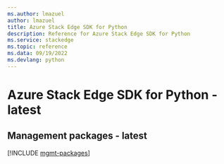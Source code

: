 ```yaml
---
ms.author: lmazuel
author: lmazuel
title: Azure Stack Edge SDK for Python
description: Reference for Azure Stack Edge SDK for Python
ms.service: stackedge
ms.topic: reference
ms.data: 09/19/2022
ms.devlang: python
---
```

# Azure Stack Edge SDK for Python - latest

## Management packages - latest
[!INCLUDE [mgmt-packages](stack-edge-mgmt-index.md)]